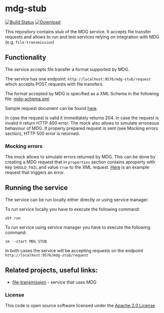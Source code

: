 # mdg-stub

[![Build Status](https://travis-ci.org/hmrc/mdg-stub.svg)](https://travis-ci.org/hmrc/mdg-stub) [ ![Download](https://api.bintray.com/packages/hmrc/releases/mdg-stub/images/download.svg) ](https://bintray.com/hmrc/releases/mdg-stub/_latestVersion)


This repository contains stub of the MDG service. It accepts file transfer requests and allows to run and test
services relying on integration with MDG (e.g. `file-transmission`)

## Functionality

The service accepts file transfer a format supported by MDG.

The service has one endpoint: `http://localhost:9576/mdg-stub/request` which accepts POST requests with file transfers.

The format accepted by MDG is specified as a XML Schema in the following file: [mdg-schema.xml](conf/mdg-schema.xsd).

Sample request document can be found [here](test/resources/validRequest.xml).

In case the request is valid it immediately returns 204. In case the request is invalid it return HTTP 400 error.
The mock also allows to simulate erroneous behaviour of MDG. If properly prepared request is sent (see Mocking errors section),
HTTP 500 error is returned.

### Mocking errors

The mock allows to simulate errors returned by MDG.
This can be done by creating a MDG request that in `properties` section contains aproperty with key `SHOULD_FAIL` and value `true` to the XML request.
[Here](test/resources/validRequestCausingSimulatedFailure.xml) is an example request that triggers an error.

## Running the service

The service can be run locally either directly or using service manager.

To run service locally you have to execute the following command:

`sbt run`

To run service using service manager you have to execute the following command:

`sm --start MDG_STUB`

In both cases the service will be accepting requests on the endpoint `http://localhost:9576/mdg-stub/request`

## Related projects, useful links:
* [file-transmission](https://github.com/hmrc/file-transmission) - service that uses MDG

### License

This code is open source software licensed under the [Apache 2.0 License]("http://www.apache.org/licenses/LICENSE-2.0.html")